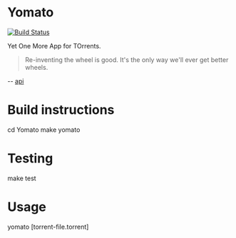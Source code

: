 Yomato
======
[![Build Status](https://travis-ci.org/bbpcr/Yomato.png)](https://travis-ci.org/bbpcr/Yomato)

Yet One More App for TOrrents.

> Re-inventing the wheel is good. It's the only way we'll ever get better wheels.

-- [api](https://news.ycombinator.com/item?id=1609790)


Build instructions
==================

cd Yomato
make yomato

Testing
=======
make test

Usage
=====
yomato [torrent-file.torrent]
